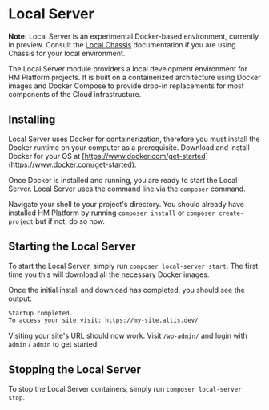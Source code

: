 # Local Server

**Note:** Local Server is an experimental Docker-based environment, currently in preview. Consult the [Local Chassis](docs://local-chassis) documentation if you are using Chassis for your local environment.

The Local Server module providers a local development environment for HM Platform projects. It is built on a containerized architecture using Docker images and Docker Compose to provide drop-in replacements for most components of the Cloud infrastructure.

## Installing

Local Server uses Docker for containerization, therefore you must install the Docker runtime on your computer as a prerequisite. Download and install Docker for your OS at [https://www.docker.com/get-started](https://www.docker.com/get-started).

Once Docker is installed and running, you are ready to start the Local Server. Local Server uses the command line via the `composer` command.

Navigate your shell to your project's directory. You should already have installed HM Platform by running `composer install` or `composer create-project` but if not, do so now.

## Starting the Local Server

To start the Local Server, simply run `composer local-server start`. The first time you this will download all the necessary Docker images.

Once the initial install and download has completed, you should see the output:

```sh
Startup completed.
To access your site visit: https://my-site.altis.dev/
```

Visiting your site's URL should now work. Visit `/wp-admin/` and login with `admin` / `admin` to get started!

## Stopping the Local Server

To stop the Local Server containers, simply run `composer local-server stop`.
